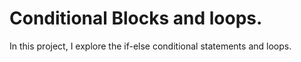 # Conditional Blocks and loops.

In this project, I explore the if-else conditional statements and loops.
